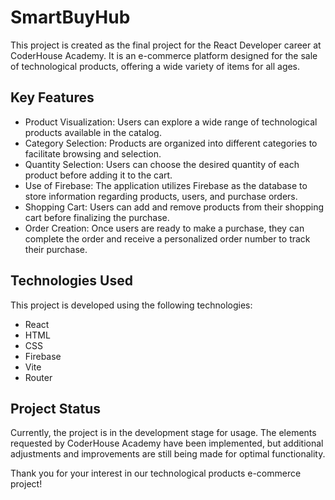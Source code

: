# SmartBuyHub

This project is created as the final project for the React Developer career at CoderHouse Academy. It is an e-commerce platform designed for the sale of technological products, offering a wide variety of items for all ages.

## Key Features

  - Product Visualization: Users can explore a wide range of technological products available in the catalog.
  - Category Selection: Products are organized into different categories to facilitate browsing and selection.
  - Quantity Selection: Users can choose the desired quantity of each product before adding it to the cart.
  - Use of Firebase: The application utilizes Firebase as the database to store information regarding products, users, and purchase orders.
  - Shopping Cart: Users can add and remove products from their shopping cart before finalizing the purchase.
  - Order Creation: Once users are ready to make a purchase, they can complete the order and receive a personalized order number to track their purchase.

## Technologies Used

This project is developed using the following technologies:

  - React
  - HTML
  - CSS
  - Firebase
  - Vite
  - Router

## Project Status

Currently, the project is in the development stage for usage. The elements requested by CoderHouse Academy have been implemented, but additional adjustments and improvements are still being made for optimal functionality.

Thank you for your interest in our technological products e-commerce project!